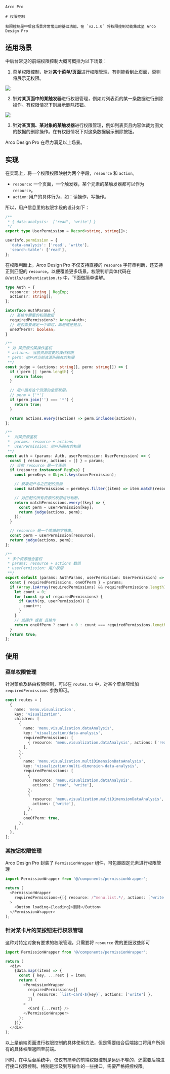 `````
Arco Pro

# 权限控制

权限控制是中后台场景非常常见的基础功能，在 `v2.1.0` 将权限控制功能集成至 Arco Design Pro
`````
## 适用场景

中后台常见的前端权限控制大概可概括为以下场景：

1. 菜单权限控制，针对**某个菜单/页面**进行权限管理，有则能看到此页面，否则将展示无权限。

![](http://p1-arco.byteimg.com/tos-cn-i-uwbnlip3yd/116622141d7b228ad2259c81cd32d095.gif~tplv-uwbnlip3yd-3.awebp)

2. **针对某页面中的某触发器**进行权限管理，例如对列表页的某一条数据进行删除操作。有权限情况下则展示删除按钮。

![](http://p1-arco.byteimg.com/tos-cn-i-uwbnlip3yd/7b410fa5dad6e47665c264fae910c0c8.gif~tplv-uwbnlip3yd-3.awebp)

3. **针对某页面、某对象的某触发器**进行权限管理，例如列表页且内容体裁为图文的数据的删除操作。在有权限情况下对这条数据展示删除按钮。

Arco Design Pro 在尽力满足以上场景。

## 实现

在实现上，将一个权限权限映射为两个字段，`resource` 和 `action`。

- `resource`: 一个页面，一个触发器，某个元素的某触发器都可以作为 `resource`。
- `action`: 用户的具体行为，如：读操作，写操作。

所以，用户信息里的权限字段的设计如下：

```ts
/**
 * { data-analysis:  ['read', 'write'] }
 */
export type UserPermission = Record<string, string[]>;

userInfo.permission = {
  'data-analysis': ['read', 'write'],
  'search-table': ['read'],
};
```

在权限判断上，Arco Design Pro 不仅支持直接的 `resource` 字符串判断，还支持正则匹配的 `resource`。以便覆盖更多场景。权限判断具体代码在 `@/utils/authentication.ts` 中，下面做简单讲解。

```ts
type Auth = {
  resource: string | RegExp;
  actions?: string[];
};

interface AuthParams {
  // 某操作需要的权限数组
  requiredPermissions?: Array<Auth>;
  // 是否需要满足一个即可，即是或还是且。
  oneOfPerm?: boolean;
}

/**
 * 对 某资源的某操作鉴权
 * actions: 当前资源需要的操作权限
 * perm: 用户对当前资源所拥有的权限
 **/
const judge = (actions: string[], perm: string[]) => {
  if (!perm || !perm.length) {
    return false;
  }

  // 用户拥有这个资源的全部权限。
  // perm = ['*']
  if (perm.join('') === '*') {
    return true;
  }

  return actions.every((action) => perm.includes(action));
};

/**
 *  对某资源鉴权
 *  params: resource + actions
 *  userPermission: 用户所拥有的权限
 **/
const auth = (params: Auth, userPermission: UserPermission) => {
  const { resource, actions = [] } = params;
  // 当前 resource 是一个正则
  if (resource instanceof RegExp) {
    const permKeys = Object.keys(userPermission);

    // 获取用户与之匹配的资源
    const matchPermissions = permKeys.filter((item) => item.match(resource));

    // 对匹配的所有资源的权限进行判断。
    return matchPermissions.every((key) => {
      const perm = userPermission[key];
      return judge(actions, perm);
    });
  }

  // resource 是一个简单的字符串。
  const perm = userPermission[resource];
  return judge(actions, perm);
};

/**
 * 多个资源组合鉴权
 * params: resource + actions 数组
 * userPermission: 用户权限
 **/
export default (params: AuthParams, userPermission: UserPermission) => {
  const { requiredPermissions, oneOfPerm } = params;
  if (Array.isArray(requiredPermissions) && requiredPermissions.length) {
    let count = 0;
    for (const rp of requiredPermissions) {
      if (auth(rp, userPermission)) {
        count++;
      }
    }
    // 或操作 或者 且操作
    return oneOfPerm ? count > 0 : count === requiredPermissions.length;
  }
  return true;
};
```

## 使用

### 菜单权限管理

针对菜单及路由权限控制，可以在 `routes.ts` 中，对某个菜单项增加 `requiredPermissions` 参数即可。

```ts
const routes = [
  {
    name: 'menu.visualization',
    key: 'visualization',
    children: [
      {
        name: 'menu.visualization.dataAnalysis',
        key: 'visualization/data-analysis',
        requiredPermissions: [
          { resource: 'menu.visualization.dataAnalysis', actions: ['read'] },
        ],
      },
      {
        name: 'menu.visualization.multiDimensionDataAnalysis',
        key: 'visualization/multi-dimension-data-analysis',
        requiredPermissions: [
          {
            resource: 'menu.visualization.dataAnalysis',
            actions: ['read', 'write'],
          },
          {
            resource: 'menu.visualization.multiDimensionDataAnalysis',
            actions: ['write'],
          },
        ],
        oneOfPerm: true,
      },
    ],
  },
];
```

### 某按钮权限管理

Arco Design Pro 封装了 `PermissionWrapper` 组件，可包裹固定元素进行权限管理

```ts
import PermissionWrapper from '@/components/permissionWrapper';

return (
  <PermissionWrapper
    requiredPermissions={[{ resource: /^menu.list.*/, actions: ['write'] }]}
  >
    <Button loading={loading}>删除</Button>
  </PermissionWrapper>
);
```

### 针对某卡片的某按钮进行权限管理

这种对特定对象有要求的权限管理，只需要将 `resource` 做的更细致些即可

```ts
import PermissionWrapper from '@/components/permissionWrapper';

return (
  <div>
    {data.map((item) => {
      const { key, ...rest } = item;
      return (
        <PermissionWrapper
          requiredPermissions={[
            { resource: `list-card-${key}`, actions: ['write'] },
          ]}
        >
          <Card {...rest} />
        </PermissionWrapper>
      );
    })}
  </div>
);
```

以上是前端页面进行权限控制的具体使用方法，但是需要结合后端接口将用户所拥有的具体权限返回至前端。

同时，在中后台系统中，仅仅有简单的前端权限控制是远远不够的，还需要后端进行接口权限控制。特别是涉及到写操作的一些接口，需要严格把控权限。
